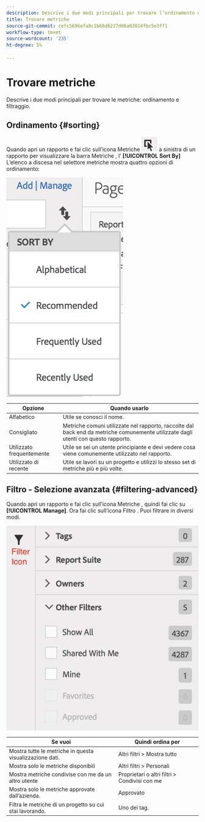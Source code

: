 ```yaml
---
description: Descrive i due modi principali per trovare l’ordinamento e il filtro delle metriche.
title: Trovare metriche
source-git-commit: cefc5696efa8c1b68d6227d06a03014fbc5e3ff1
workflow-type: tm+mt
source-wordcount: '235'
ht-degree: 5%

---
```


# Trovare metriche

Descrive i due modi principali per trovare le metriche: ordinamento e filtraggio.

## Ordinamento {#sorting}

Quando apri un rapporto e fai clic sull’icona Metriche  ![](assets/metrics_icon.png) a sinistra di un rapporto per visualizzare la barra Metriche , l’ **[!UICONTROL Sort By]** L’elenco a discesa nel selettore metriche mostra quattro opzioni di ordinamento:

![](assets/cm_sort.png)

| Opzione | Quando usarlo |
|---|---|
| Alfabetico | Utile se conosci il nome. |
| Consigliato | Metriche comuni utilizzate nel rapporto, raccolte dal back end da metriche comunemente utilizzate dagli utenti con questo rapporto. |
| Utilizzato frequentemente | Utile se sei un utente principiante e devi vedere cosa viene comunemente utilizzato nel rapporto. |
| Utilizzato di recente | Utile se lavori su un progetto e utilizzi lo stesso set di metriche più e più volte. |

## Filtro - Selezione avanzata {#filtering-advanced}

Quando apri un rapporto e fai clic sull’icona Metriche , quindi fai clic su **[!UICONTROL Manage]**. Ora fai clic sull’icona Filtro . Puoi filtrare in diversi modi.

![](assets/cm_advanced_sel.png)

| Se vuoi | Quindi ordina per |
| --- | --- |
| Mostra tutte le metriche in questa visualizzazione dati. | Altri filtri > Mostra tutto |
| Mostra solo le metriche disponibili | Altri filtri > Personali |
| Mostra metriche condivise con me da un altro utente | Proprietari o altri filtri > Condivisi con me |
| Mostra solo le metriche approvate dall’azienda. | Approvato |
| Filtra le metriche di un progetto su cui stai lavorando. | Uno dei tag. |